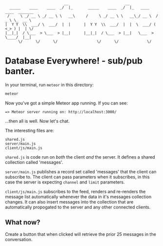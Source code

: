 ```
                           __                          __                           
  _____    ____    ____  _/  |_       _____    ____  _/  |_   ____    ____  _______ 
 /     \ _/ __ \ _/ __ \ \   __\     /     \ _/ __ \ \   __\_/ __ \  /  _ \ \_  __ \
|  Y Y  \\  ___/ \  ___/  |  |      |  Y Y  \\  ___/  |  |  \  ___/ (  <_> ) |  | \/
|__|_|  / \___  > \___  > |__|      |__|_|  / \___  > |__|   \___  > \____/  |__|   
      \/      \/      \/                  \/      \/             \/                 
```

Database Everywhere! - sub/pub banter.
======================================

In your terminal, run `meteor` in this directory:

```sh
meteor
```

Now you've got a simple Meteor app running. If you can see:

	=> Meteor server running on: http://localhost:3000/

...then all is well. Now let's chat.

The interesting files are:

```
shared.js
server/main.js
client/js/main.js
```

`shared.js` is code run on _both_ the client _and_ the server. It defines a shared collection called 'messages'.

`server/main.js` publishes a record set called 'messages' that the client can subscribe to. The client can pass parameters when it subscribes, in this case the server is expecting `channel` and `limit` parameters.

`client/js/main.js` subscribes to the feed, renders and re-renders the message list automatically whenever the data in it's messages collection changes. It can also insert messages into the collection that are automatically propogated to the server and any other connected clients.

What now?
---

Create a button that when clicked will retrieve the prior 25 messages in the conversation.